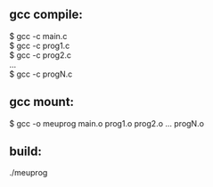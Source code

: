 ## gcc compile:
$ gcc -c main.c <br>
$ gcc -c prog1.c <br>
$ gcc -c prog2.c 
<br>
...
<br>
$ gcc -c progN.c 
<br>

## gcc mount: 
$ gcc -o meuprog main.o prog1.o prog2.o ... progN.o
<br>

## build:
./meuprog

